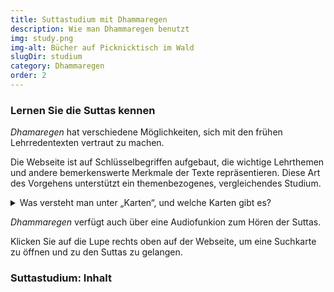 ```yaml
---
title: Suttastudium mit Dhammaregen
description: Wie man Dhammaregen benutzt
img: study.png
img-alt: Bücher auf Picknicktisch im Wald
slugDir: studium
category: Dhammaregen
order: 2
---
```

### Lernen Sie die Suttas kennen
*Dhamaregen* hat verschiedene Möglichkeiten, sich mit den frühen Lehrredentexten vertraut zu machen.

Die Webseite ist auf Schlüsselbegriffen aufgebaut, die wichtige Lehrthemen und andere bemerkenswerte Merkmale der Texte repräsentieren. Diese Art des Vorgehens unterstützt ein themenbezogenes, vergleichendes Studium.

<style>
summary:hover {
  cursor: pointer;
  color: rgb(var(--v-theme-link));
}
</style>
<details>
<summary>Was versteht man unter „Karten“, und welche Karten gibt es?</summary>

Die Inhalte von *Dhammaregen* werden auf **Karten** dargestellt.

* <b>Wikikarten</b> zeigen die verschiedenen Wiki-Inhalte
* <b>Suchkarten</b> zeigen Suchergebnisse an
* <b>Suttakarten</b> zeigen einzelne Suttas 
* <b>Graphenkarten</b> zeigen über Schlüsselbegriffe verbundene Netzwerke um ein bestimmtes Sutta herum
</details>

*Dhammaregen* verfügt auch über eine Audiofunkion zum Hören der Suttas.

Klicken Sie auf die Lupe rechts oben auf der Webseite, um eine Suchkarte zu öffnen und zu den Suttas zu gelangen.

### Suttastudium: Inhalt

